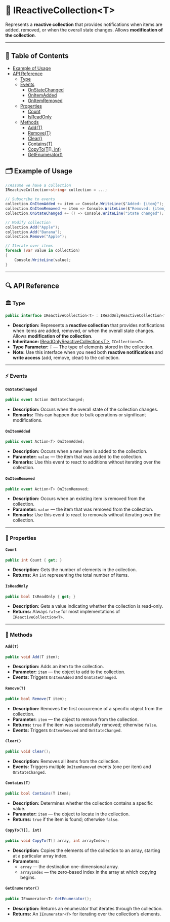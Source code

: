 # 🧩 IReactiveCollection&lt;T&gt;

Represents a **reactive collection** that provides notifications when items are added, removed, or
when the overall state changes. Allows **modification of the collection**.

---

## 📑 Table of Contents

- [Example of Usage](#-example-of-usage)
- [API Reference](#-api-reference)
  - [Type](#-type)
  - [Events](#-events)
    - [OnStateChanged](#onstatechanged)
    - [OnItemAdded](#onitemadded)
    - [OnItemRemoved](#onitemremoved)
  - [Properties](#-properties)
    - [Count](#count)
    - [IsReadOnly](#isreadonly)
  - [Methods](#-methods)
    - [Add(T)](#addt)
    - [Remove(T)](#removet)
    - [Clear()](#clear)
    - [Contains(T)](#containst)
    - [CopyTo(T[], int)](#copytot-int)
    - [GetEnumerator()](#getenumerator)

## 🗂 Example of Usage

```csharp
//Assume we have a collection
IReactiveCollection<string> collection = ...;

// Subscribe to events
collection.OnItemAdded += item => Console.WriteLine($"Added: {item}");
collection.OnItemRemoved += item => Console.WriteLine($"Removed: {item}");
collection.OnStateChanged += () => Console.WriteLine("State changed");

// Modify collection
collection.Add("Apple");
collection.Add("Banana");
collection.Remove("Apple");

// Iterate over items
foreach (var value in collection)
{
    Console.WriteLine(value);
}
```

---

## 🔍 API Reference

### 🏛️ Type <div id="-type"></div>

```csharp
public interface IReactiveCollection<T> : IReadOnlyReactiveCollection<T>, ICollection<T>
```
- **Description:** Represents a **reactive collection** that provides notifications when items are added, removed, or
  when the overall state changes. Allows **modification of the collection**. 
- **Inheritance:** [IReadOnlyReactiveCollection&lt;T&gt;](IReadOnlyReactiveCollection.md), `ICollection<T>`.
- **Type Parameter:** `T` — The type of elements stored in the collection.
- **Note:** Use this interface when you need both **reactive notifications** and **write access** (add, remove, clear)
  to the collection.

---

### ⚡ Events

#### `OnStateChanged`

```csharp
public event Action OnStateChanged;
```

- **Description:** Occurs when the overall state of the collection changes.
- **Remarks:** This can happen due to bulk operations or significant modifications.

#### `OnItemAdded`

```csharp
public event Action<T> OnItemAdded;
```

- **Description:** Occurs when a new item is added to the collection.
- **Parameter:** `value` — the item that was added to the collection.
- **Remarks:** Use this event to react to additions without iterating over the collection.

#### `OnItemRemoved`

```csharp
public event Action<T> OnItemRemoved;
```

- **Description:** Occurs when an existing item is removed from the collection.
- **Parameter:** `value` — the item that was removed from the collection.
- **Remarks:** Use this event to react to removals without iterating over the collection.

---

### 🔑 Properties

#### `Count`

```csharp
public int Count { get; }
```

- **Description:** Gets the number of elements in the collection.
- **Returns:** An `int` representing the total number of items.

#### `IsReadOnly`

```csharp
public bool IsReadOnly { get; }
```

- **Description:** Gets a value indicating whether the collection is read-only.
- **Returns:** Always `false` for most implementations of `IReactiveCollection<T>`.

---

### 🏹 Methods

#### `Add(T)`

```csharp
public void Add(T item);
```

- **Description:** Adds an item to the collection.
- **Parameter:** `item` — the object to add to the collection.
- **Events:** Triggers `OnItemAdded` and `OnStateChanged`.

#### `Remove(T)`

```csharp
public bool Remove(T item);
```

- **Description:** Removes the first occurrence of a specific object from the collection.
- **Parameter:** `item` — the object to remove from the collection.
- **Returns:** `true` if the item was successfully removed; otherwise `false`.
- **Events:** Triggers `OnItemRemoved` and `OnStateChanged`.

#### `Clear()`

```csharp
public void Clear();
```

- **Description:** Removes all items from the collection.
- **Events:** Triggers multiple `OnItemRemoved` events (one per item) and `OnStateChanged`.

#### `Contains(T)`

```csharp
public bool Contains(T item);
```

- **Description:** Determines whether the collection contains a specific value.
- **Parameter:** `item` — the object to locate in the collection.
- **Returns:** `true` if the item is found; otherwise `false`.

#### `CopyTo(T[], int)`

```csharp
public void CopyTo(T[] array, int arrayIndex);
```

- **Description:** Copies the elements of the collection to an array, starting at a particular array index.
- **Parameters:**
    - `array` — the destination one-dimensional array.
    - `arrayIndex` — the zero-based index in the array at which copying begins.

#### `GetEnumerator()`

```csharp
public IEnumerator<T> GetEnumerator();
```

- **Description:** Returns an enumerator that iterates through the collection.
- **Returns:** An `IEnumerator<T>` for iterating over the collection’s elements.